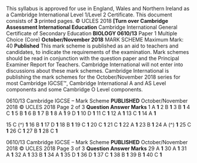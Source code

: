 This syllabus is approved for use in England, Wales and Northern Ireland as a Cambridge International Level 1/Level 2 Certificate. This document consists of **3** printed pages. © UCLES 2018 **[Turn over Cambridge Assessment International Education** Cambridge International General Certificate of Secondary Education **BIOLOGY 0610/13** Paper 1 Multiple Choice (Core) **October/November 2018** MARK SCHEME Maximum Mark: 40 **Published** This mark scheme is published as an aid to teachers and candidates, to indicate the requirements of the examination. Mark schemes should be read in conjunction with the question paper and the Principal Examiner Report for Teachers. Cambridge International will not enter into discussions about these mark schemes. Cambridge International is publishing the mark schemes for the October/November 2018 series for most Cambridge IGCSE™, Cambridge International A and AS Level components and some Cambridge O Level components. 


0610/13 Cambridge IGCSE – Mark Scheme **PUBLISHED** October/November 2018 © UCLES 2018 Page 2 of 3 **Question Answer Marks** 1 A **1** 2 B **1** 3 B **1** 4 C **1** 5 B **1** 6 B **1** 7 B **1** 8 A **1** 9 D **1** 10 D **1** 11 C **1** 12 A **1** 13 C **1** 14 A **1** 

15 C (^) **1** 16 B **1** 17 D **1** 18 B **1** 19 C **1** 20 C **1** 21 C **1** 22 A **1** 23 B **1** 24 A (^) **1** 25 C **1** 26 C **1** 27 B **1** 28 C **1** 


0610/13 Cambridge IGCSE – Mark Scheme **PUBLISHED** October/November 2018 © UCLES 2018 Page 3 of 3 **Question Answer Marks** 29 A **1** 30 A **1** 31 A **1** 32 A **1** 33 B **1** 34 A **1** 35 D **1** 36 D **1** 37 C **1** 38 B **1** 39 B **1** 40 C **1** 


